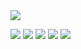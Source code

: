 <div>
  <div height="1000px">
    <img src="https://readme-typing-svg.herokuapp.com/?lines=Hello,%20Welcome%20to%20my%20Page!;&font=Fira%20Code&width=440&height=45&color=00acd8&vCenter=true&size=22&duration=7000&repeat=true">
  </div>

  <img src="https://img.shields.io/badge/Ruby-CC342D?style=for-the-badge&logo=Ruby&logoColor=white"/></a>
  <img src="https://img.shields.io/badge/Ruby_on_Rails-CC0000?style=for-the-badge&logo=ruby-on-rails&logoColor=white"/></a>
  <img src="https://img.shields.io/badge/PostgreSQL-336791?style=for-the-badge&logo=PostgreSQL&logoColor=white"/></a>
  <img src="https://img.shields.io/badge/JavaScript-F7DF1E?style=for-the-badge&logo=JavaScript&logoColor=white"/></a>
  <img src="https://img.shields.io/badge/Go-00ADD8?style=for-the-badge&logo=go&logoColor=white"/></a>
</div>

